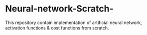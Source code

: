 # Neural-network-Scratch-
This repository contain implementation of artificial neural network, activation functions & cost functions from scratch.

